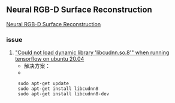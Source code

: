 

## Neural RGB-D Surface Reconstruction

[Neural RGB-D Surface Reconstruction](https://dazinovic.github.io/neural-rgbd-surface-reconstruction/)

### issue

1. ["Could not load dynamic library 'libcudnn.so.8'" when running tensorflow on ubuntu 20.04](https://stackoverflow.com/questions/66977227/could-not-load-dynamic-library-libcudnn-so-8-when-running-tensorflow-on-ubun)
   * 解决方案：
   * 
   ```
    sudo apt-get update
    sudo apt-get install libcudnn8
    sudo apt-get install libcudnn8-dev
   ```